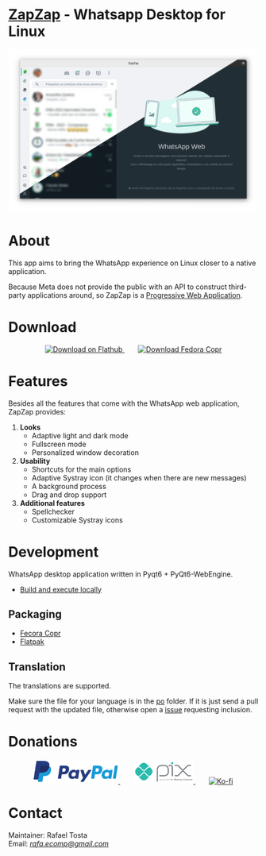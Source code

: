 # [ZapZap](https://rtosta.com/zapzap-web/) - Whatsapp Desktop for Linux 
![Zapzap for whatsapp](share/screenshot/default.png)

# About
This app aims to bring the WhatsApp experience on Linux closer to a native application.

Because Meta does not provide the public with an API to construct third-party applications around, so ZapZap is a [Progressive Web Application](https://en.wikipedia.org/wiki/Progressive_web_app).

# Download
<p align="center">
    <a href="https://flathub.org/apps/details/com.rtosta.zapzap">
        <img  alt="Download on Flathub" src="https://flathub.org/assets/badges/flathub-badge-en.png" width="150">
    </a>
    &nbsp;&nbsp;&nbsp;&nbsp;&nbsp;&nbsp;
    <a href="https://copr.fedorainfracloud.org/coprs/rafatosta/zapzap/">
        <img  alt="Download Fedora Copr" src="https://redhat.discourse-cdn.com/fedoraproject/original/1X/c5f38bdccf3bed038510138b9dc16b3bf01b6e13.png" width="150" height='50'>
    </a>
</p>

# Features
Besides all the features that come with the WhatsApp web application, ZapZap provides:
1. **Looks**
   - Adaptive light and dark mode
   - Fullscreen mode
   - Personalized window decoration
2. **Usability**
   - Shortcuts for the main options
   - Adaptive Systray icon (it changes when there are new messages)
   - A background process
   - Drag and drop support
3. **Additional features**
   - Spellchecker
   - Customizable Systray icons

# Development
WhatsApp desktop application written in Pyqt6 + PyQt6-WebEngine.

- [Build and execute locally](/_run/README.md)

## Packaging
- [Fecora Copr](/_packaging/fedora/zapzap.spec)
- [Flatpak](/_packaging/flatpak/README.md)

## Translation
The translations are supported.

Make sure the file for your language is in the [po](/po) folder. If it is just send a pull request with the updated file, otherwise open a [issue](https://github.com/rafatosta/zapzap/issues) requesting inclusion.

# Donations
<p align="center">
    <a href="https://www.paypal.com/donate/?business=E7R4BVR45GRC2&no_recurring=0&item_name=ZapZap+-+Whatsapp+Desktop+for+linux%0AAn+unofficial+WhatsApp+desktop+application+written+in+Pyqt6+%2B+PyQt6-WebEngine.&currency_code=USD">
        <img alt="Donate" src="share/logos/PayPal.svg" width="170">
    </a>
    &nbsp;&nbsp;&nbsp;&nbsp;&nbsp;&nbsp;
    <a href="https://nubank.com.br/pagar/3c3r2/LS2hiJJKzv">
        <img  alt="Pix" src="share/logos/pix.png" width="120">
    </a>
    &nbsp;&nbsp;&nbsp;&nbsp;&nbsp;&nbsp;
    <a href="https://ko-fi.com/X8X2E1OLG">
        <img  alt="Ko-fi" src="https://ko-fi.com/img/githubbutton_sm.svg" width="350">
    </a>
</p>

# Contact
Maintainer: Rafael Tosta<br/>
Email: *rafa.ecomp@gmail.com*<br/>
